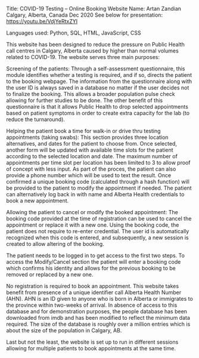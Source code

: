 Title: COVID-19 Testing – Online Booking Website Name: Artan Zandian Calgary, Alberta, Canada Dec 2020
See below for presentation: https://youtu.be/VdjYeRtxZYI

Languages used: Python, SQL, HTML, JavaScript, CSS

This website has been designed to reduce the pressure on Public Health call centres in Calgary, Alberta caused by higher than normal volumes related to COVID-19. The website serves three main purposes:

Screening of the patients: Through a self-assessment questionnaire, this module identifies whether a testing is required, and if so, directs the patient to the booking webpage. The information from the questionnaire along with the user ID is always saved in a database no matter if the user decides not to finalize the booking. This allows a broader population pulse check allowing for further studies to be done. The other benefit of this questionnaire is that it allows Public Health to drop selected appointments based on patient symptoms in order to create extra capacity for the lab (to reduce the turnaround).

Helping the patient book a time for walk-in or drive thru testing appointments (taking swabs): This section provides three location alternatives, and dates for the patient to choose from. Once selected, another form will be updated with available time slots for the patient according to the selected location and date. The maximum number of appointments per time slot per location has been limited to 3 to allow proof of concept with less input. As part of the proces, the patient can also provide a phone number which will be used to text the result. Once confirmed a unique booking code (calculated through a hash function) will be provided to the patient to modify the appointment if needed. The patient can alternatively log back in with name and Alberta Health credentials to book a new appointment.

Allowing the patient to cancel or modify the booked appointment: The booking code provided at the time of registration can be used to cancel the appointment or replace it with a new one. Using the booking code, the patient does not require to re-enter credential. The user id is automatically recognized when this code is entered, and subsequently, a new session is created to allow altering of the booking.

The patient needs to be logged in to get access to the first two steps. To access the Modify/Cancel section the patient will enter a booking code which confirms his identity and allows for the previous booking to be removed or replaced by a new one.

No registration is required to book an appointment. This website takes benefit from presence of a unique identifier call Alberta Health Number (AHN). AHN is an ID given to anyone who is born in Alberta or immigrates to the province within two-weeks of arrival. In absence of access to this database and for demonstration purposes, the people database has been downloaded from imdb and has been modified to reflect the minimum data required. The size of the database is roughly over a million entries which is about the size of the population in Calgary, AB.

Last but not the least, the website is set up to run in different sessions allowing for multiple patients to book appointments at the same time.
